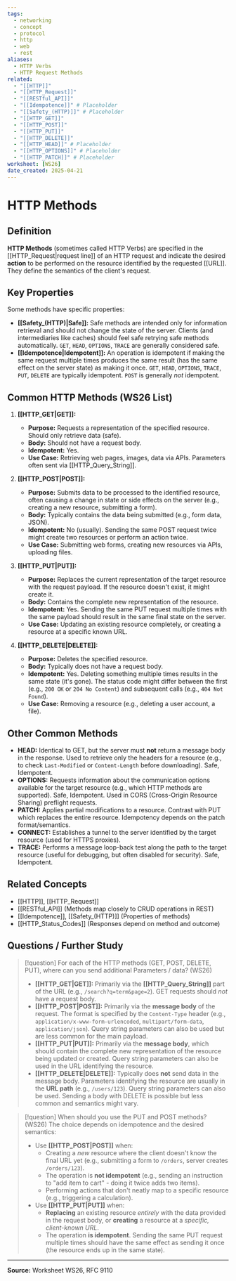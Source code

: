 ```yaml
---
tags:
  - networking
  - concept
  - protocol
  - http
  - web
  - rest
aliases:
  - HTTP Verbs
  - HTTP Request Methods
related:
  - "[[HTTP]]"
  - "[[HTTP_Request]]"
  - "[[RESTful_API]]"
  - "[[Idempotence]]" # Placeholder
  - "[[Safety_(HTTP)]]" # Placeholder
  - "[[HTTP_GET]]"
  - "[[HTTP_POST]]"
  - "[[HTTP_PUT]]"
  - "[[HTTP_DELETE]]"
  - "[[HTTP_HEAD]]" # Placeholder
  - "[[HTTP_OPTIONS]]" # Placeholder
  - "[[HTTP_PATCH]]" # Placeholder
worksheet: [WS26]
date_created: 2025-04-21
---
```

# HTTP Methods

## Definition

**HTTP Methods** (sometimes called HTTP Verbs) are specified in the [[HTTP_Request|request line]] of an HTTP request and indicate the desired **action** to be performed on the resource identified by the requested [[URL]]. They define the semantics of the client's request.

## Key Properties

Some methods have specific properties:

- **[[Safety_(HTTP)|Safe]]:** Safe methods are intended only for information retrieval and should not change the state of the server. Clients (and intermediaries like caches) should feel safe retrying safe methods automatically. `GET`, `HEAD`, `OPTIONS`, `TRACE` are generally considered safe.
- **[[Idempotence|Idempotent]]:** An operation is idempotent if making the same request multiple times produces the same result (has the same effect on the server state) as making it once. `GET`, `HEAD`, `OPTIONS`, `TRACE`, `PUT`, `DELETE` are typically idempotent. `POST` is generally *not* idempotent.

## Common HTTP Methods (WS26 List)

1.  **[[HTTP_GET|GET]]:**
    -   **Purpose:** Requests a representation of the specified resource. Should only retrieve data (safe).
    -   **Body:** Should not have a request body.
    -   **Idempotent:** Yes.
    -   **Use Case:** Retrieving web pages, images, data via APIs. Parameters often sent via [[HTTP_Query_String]].

2.  **[[HTTP_POST|POST]]:**
    -   **Purpose:** Submits data to be processed to the identified resource, often causing a change in state or side effects on the server (e.g., creating a new resource, submitting a form).
    -   **Body:** Typically contains the data being submitted (e.g., form data, JSON).
    -   **Idempotent:** No (usually). Sending the same POST request twice might create two resources or perform an action twice.
    -   **Use Case:** Submitting web forms, creating new resources via APIs, uploading files.

3.  **[[HTTP_PUT|PUT]]:**
    -   **Purpose:** Replaces the current representation of the target resource with the request payload. If the resource doesn't exist, it might create it.
    -   **Body:** Contains the complete new representation of the resource.
    -   **Idempotent:** Yes. Sending the same PUT request multiple times with the same payload should result in the same final state on the server.
    -   **Use Case:** Updating an existing resource completely, or creating a resource at a specific known URL.

4.  **[[HTTP_DELETE|DELETE]]:**
    -   **Purpose:** Deletes the specified resource.
    -   **Body:** Typically does not have a request body.
    -   **Idempotent:** Yes. Deleting something multiple times results in the same state (it's gone). The status code might differ between the first (e.g., `200 OK` or `204 No Content`) and subsequent calls (e.g., `404 Not Found`).
    -   **Use Case:** Removing a resource (e.g., deleting a user account, a file).

## Other Common Methods

- **HEAD:** Identical to GET, but the server must **not** return a message body in the response. Used to retrieve only the headers for a resource (e.g., to check `Last-Modified` or `Content-Length` before downloading). Safe, Idempotent.
- **OPTIONS:** Requests information about the communication options available for the target resource (e.g., which HTTP methods are supported). Safe, Idempotent. Used in CORS (Cross-Origin Resource Sharing) preflight requests.
- **PATCH:** Applies partial modifications to a resource. Contrast with PUT which replaces the entire resource. Idempotency depends on the patch format/semantics.
- **CONNECT:** Establishes a tunnel to the server identified by the target resource (used for HTTPS proxies).
- **TRACE:** Performs a message loop-back test along the path to the target resource (useful for debugging, but often disabled for security). Safe, Idempotent.

## Related Concepts
- [[HTTP]], [[HTTP_Request]]
- [[RESTful_API]] (Methods map closely to CRUD operations in REST)
- [[Idempotence]], [[Safety_(HTTP)]] (Properties of methods)
- [[HTTP_Status_Codes]] (Responses depend on method and outcome)

## Questions / Further Study
>[!question] For each of the HTTP methods (GET, POST, DELETE, PUT), where can you send additional Parameters / data? (WS26)
> - **[[HTTP_GET|GET]]:** Primarily via the **[[HTTP_Query_String]]** part of the URL (e.g., `/search?q=term&page=2`). GET requests should *not* have a request body.
> - **[[HTTP_POST|POST]]:** Primarily via the **message body** of the request. The format is specified by the `Content-Type` header (e.g., `application/x-www-form-urlencoded`, `multipart/form-data`, `application/json`). Query string parameters can also be used but are less common for the main payload.
> - **[[HTTP_PUT|PUT]]:** Primarily via the **message body**, which should contain the complete new representation of the resource being updated or created. Query string parameters can also be used in the URL identifying the resource.
> - **[[HTTP_DELETE|DELETE]]:** Typically does **not** send data in the message body. Parameters identifying the resource are usually in the **URL path** (e.g., `/users/123`). Query string parameters can also be used. Sending a body with DELETE is possible but less common and semantics might vary.

>[!question] When should you use the PUT and POST methods? (WS26)
> The choice depends on idempotence and the desired semantics:
> - Use **[[HTTP_POST|POST]]** when:
>     - Creating a *new* resource where the client doesn't know the final URL yet (e.g., submitting a form to `/orders`, server creates `/orders/123`).
>     - The operation is **not idempotent** (e.g., sending an instruction to "add item to cart" - doing it twice adds two items).
>     - Performing actions that don't neatly map to a specific resource (e.g., triggering a calculation).
> - Use **[[HTTP_PUT|PUT]]** when:
>     - **Replacing** an existing resource *entirely* with the data provided in the request body, or **creating** a resource at a *specific, client-known URL*.
>     - The operation **is idempotent**. Sending the same PUT request multiple times should have the same effect as sending it once (the resource ends up in the same state).

---
**Source:** Worksheet WS26, RFC 9110